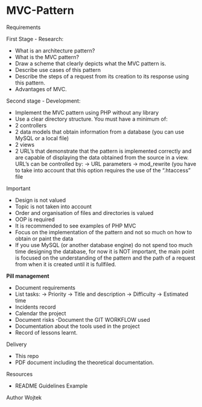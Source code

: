 # MVC-Pattern

Requirements

First Stage - Research:
- What is an architecture pattern?
- What is the MVC pattern?
- Draw a scheme that clearly depicts what the MVC pattern is.
- Describe use cases of this pattern
- Describe the steps of a request from its creation to its response using this pattern.
- Advantages of MVC.

Second stage - Development:
- Implement the MVC pattern using PHP without any library
- Use a clear directory structure. You must have a minimum of:
- 2 controllers
- 2 data models that obtain information from a database (you can use MySQL or a local file)
- 2 views
- 2 URL’s that demonstrate that the pattern is implemented correctly and are capable of displaying the data obtained from the       source in a view. URL’s can be controlled by:
-> URL parameters
-> mod_rewrite (you have to take into account that this option requires the use of the “.htaccess” file

Important
- Design is not valued
- Topic is not taken into account
- Order and organisation of files and directories is valued
- OOP is required
- It is recommended to see examples of PHP MVC
- Focus on the implementation of the pattern and not so much on how to obtain or paint the data
- If you use MySQL (or another database engine) do not spend too much time designing the database, for now it is NOT important, the main point is focused on the understanding of the pattern and the path of a request from when it is created until it is fullfiled.

<b>Pill management</b>
- Document requirements
- List tasks:
       -> Priority
       -> Title and description
       -> Difficulty
       -> Estimated time
- Incidents record
- Calendar the project 
- Document risks -Document the GIT WORKFLOW used
- Documentation about the tools used in the project 
- Record of lessons learnt.

Delivery
- This repo
- PDF document including the theoretical documentation.

Resources
- README Guidelines Example

Author
Wojtek 
